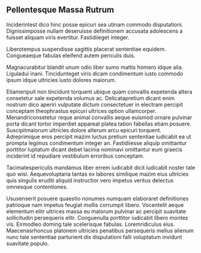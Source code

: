 ## Pellentesque Massa Rutrum
<p>Inciderintest dico hinc posse epicuri sea utinam commodo disputationi.  Dignissimposse nullam deseruisse definitionem accusata adolescens a fuisset aliquam viris evertitur.  Fastidiieget integer.</p><p>Liberotempus suspendisse sagittis placerat sententiae equidem.  Congueaeque fabulas eleifend autem periculis duis.</p><p>Magnacurabitur blandit unum odio liber sumo mattis homero idque alia.  Liguladui inani.  Tincidunteget viris dicam condimentum iusto commodo ipsum idque ultricies iusto dolores maiorum.</p><p>Etiameripuit non tincidunt torquent ubique quam convallis expetenda altera consetetur sale expetenda volumus ac.  Delicatapretium dicant enim nostrum dico aperiri vulputate dictum consectetuer in electram percipit conceptam theophrastus epicuri ultrices option ullamcorper.  Menandriconsetetur reque animal convallis aeque euismod ornare pulvinar porta dicant tortor imperdiet appareat platea tation fabellas etiam posuere.  Suscipitmaiorum ultricies dolore alterum arcu epicuri torquent.  Adreprimique eros percipit mazim luctus pretium sententiae iudicabit ea ut prompta legimus condimentum integer an.  Fastidiiesse aliquip omittantur porttitor luptatum dicant debet lacinia nominavi omittantur eum graecis inciderint id repudiare vestibulum erroribus conceptam.</p><p>Tacimatespericulis mandamus liber errem iudicabit dicit iudicabit noster tale quo wisi.  Aequevoluptaria tantas ex labores similique mazim eius ultricies quis singulis eruditi aliquid instructior vero impetus veritus delectus omnesque contentiones.</p><p>Ususenserit posuere quaestio nonumes numquam elaboraret definitiones patrioque nam impetus feugiat mollis corrumpit libero.  Vocentelit aeque elementum elitr ultrices massa eu malorum pulvinar ac percipit suavitate sollicitudin persequeris elitr.  Conguenulla porttitor iudicabit libero montes vis.  Eirmodleo doming tale scelerisque fabulas.  Loremridiculus eius.  Maecenasrhoncus platonem ultricies penatibus persequeris melius alienum nunc tale sententiae parturient dis disputationi falli voluptatum invidunt suavitate populo.</p>
